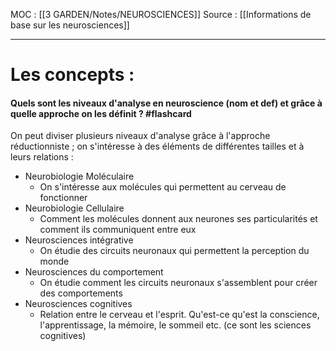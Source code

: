 MOC : [[3 GARDEN/Notes/NEUROSCIENCES]]
Source : [[Informations de base sur les neurosciences]]
***


# Les concepts :

#### Quels sont les niveaux d'analyse en neuroscience (nom et def) et grâce à quelle approche on les définit ? #flashcard
On peut diviser plusieurs niveaux d'analyse grâce à l'approche réductionniste ; on s'intéresse à des éléments de différentes tailles et à leurs relations : 
- Neurobiologie Moléculaire
	- On s'intéresse aux molécules qui permettent au cerveau de fonctionner
- Neurobiologie Cellulaire
	- Comment les molécules donnent aux neurones ses particularités et comment ils communiquent entre eux
- Neurosciences intégrative
	- On étudie des circuits neuronaux qui permettent la perception du monde
- Neurosciences du comportement
	- On étudie comment les circuits neuronaux s'assemblent pour créer des comportements
- Neurosciences cognitives
	- Relation entre le cerveau et l'esprit. Qu'est-ce qu'est la conscience, l'apprentissage, la mémoire, le sommeil etc. (ce sont les sciences cognitives)
<!--ID: 1610188208119-->
